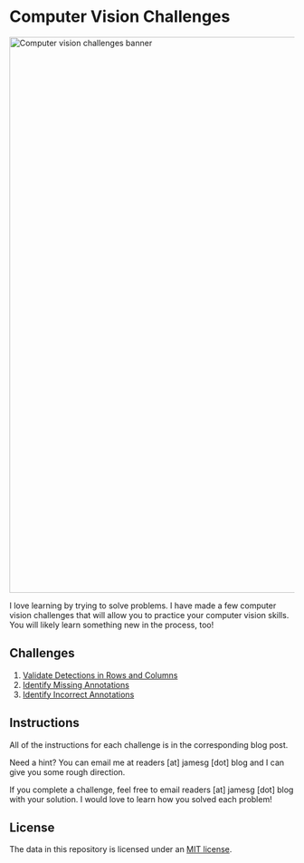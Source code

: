 # Computer Vision Challenges

<img width="981" alt="Computer vision challenges banner" src="https://github.com/capjamesg/computer-vision-challenges/assets/37276661/040d5811-e0dd-4272-9e07-d83ae6b229ec">

I love learning by trying to solve problems. I have made a few computer vision challenges that will allow you to practice your computer vision skills. You will likely learn something new in the process, too!

## Challenges

1. [Validate Detections in Rows and Columns](https://jamesg.blog/2024/02/20/validate-detections-in-rows-and-columns/)
2. [Identify Missing Annotations](https://jamesg.blog/2024/02/21/missing-annotations/)
3. [Identify Incorrect Annotations](https://jamesg.blog/2024/02/21/incorrect-annotations/)

## Instructions

All of the instructions for each challenge is in the corresponding blog post.

Need a hint? You can email me at readers [at] jamesg [dot] blog and I can give you some rough direction.

If you complete a challenge, feel free to email readers [at] jamesg [dot] blog with your solution. I would love to learn how you solved each problem!

## License

The data in this repository is licensed under an [MIT license](LICENSE).
